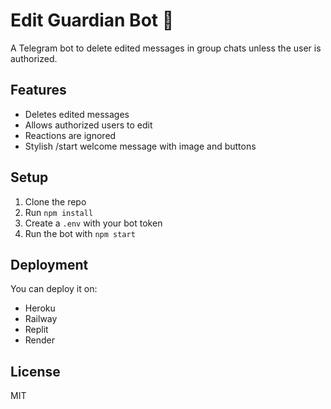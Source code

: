 # Edit Guardian Bot 🤖

A Telegram bot to delete edited messages in group chats unless the user is authorized.

## Features
- Deletes edited messages
- Allows authorized users to edit
- Reactions are ignored
- Stylish /start welcome message with image and buttons

## Setup

1. Clone the repo
2. Run `npm install`
3. Create a `.env` with your bot token
4. Run the bot with `npm start`

## Deployment

You can deploy it on:
- Heroku
- Railway
- Replit
- Render

## License

MIT
